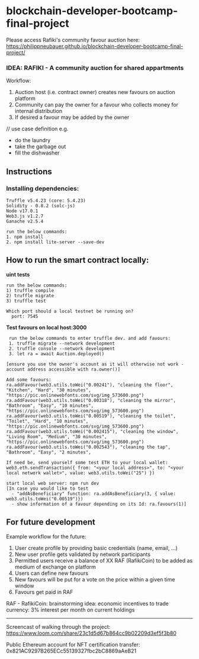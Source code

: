 # blockchain-developer-bootcamp-final-project

Please access Rafiki's community favour auction here: https://philippneubauer.github.io/blockchain-developer-bootcamp-final-project/


### **IDEA: RAFIKI - A community auction for shared appartments**

Workflow:
1) Auction host (i.e. contract owner) creates new favours on auction platform
2) Community can pay the owner for a favour who collects money for internal distribution
3) If desired a favour may be added by the owner

// use case definition 
e.g. 
  - do the laundry
  - take the garbage out
  - fill the dishwasher

## Instructions
 ### Installing dependencies:
    Truffle v5.4.23 (core: 5.4.23)
    Solidity - 0.8.2 (solc-js)
    Node v17.0.1
    Web3.js v1.2.7
    Ganache v2.5.4
    
	run the below commands:
	1. npm install
	2. npm install lite-server --save-dev

 ## How to run the smart contract locally:
**uint tests**
	
	run the below commands:
	1) truffle compile
	2) truffle migrate
	3) truffle test
    
    Which port should a local testnet be running on?
      port: 7545
	
  **Test favours on local host:3000**
  
	 run the below commands to enter truffle dev. and add favours:
	 1. truffle migrate --network development
	 2. truffle console --network development
	 3. let ra = await Auction.deployed()

    [ensure you use the owner's account as it will otherwise not work - account address accessible with ra.owner()]

    Add some favours:
    ra.addFavour(web3.utils.toWei("0.00241"), "cleaning the floor", "Kitchen", "Hard", "30 minutes", "https://pic.onlinewebfonts.com/svg/img_573600.png")
    ra.addFavour(web3.utils.toWei("0.00318"), "cleaning the mirror", "Bathroom", "Easy", "10 minutes", "https://pic.onlinewebfonts.com/svg/img_573600.png")
    ra.addFavour(web3.utils.toWei("0.00519"), "cleaning the toilet", "Toilet", "Hard", "10 minutes", "https://pic.onlinewebfonts.com/svg/img_573600.png")
    ra.addFavour(web3.utils.toWei("0.002415"), "cleaning the window", "Living Room", "Medium", "30 minutes", "https://pic.onlinewebfonts.com/svg/img_573600.png")
    ra.addFavour(web3.utils.toWei("0.002543"), "cleaning the tap", "Bathroom", "Easy", "2 minutes", 
    
    If need be, send yourself some test ETH to your local wallet:
    web3.eth.sendTransaction({ from: "<your local address>", to: "<your local network wallet>", value: web3.utils.toWei("25") })

    start local web server: npm run dev
    [In case you would like to test
      - "addAsBeneficiary" function: ra.addAsBeneficiary(3, { value: web3.utils.toWei("0.00519")}) 
      - show information of a favour depending on its Id: ra.favours(1)]


## For future development
Example workflow for the future:
1. User create profile by providing basic credentials (name, email, ...)
2. New user profile gets validated by network participants
3. Permitted users receive a balance of XX RAF (RafikiCoin) to be added as medium of exchange on platform
4. Users can define new favours
5. New favours will be put for a vote on the price within a given time window
6. Favours get paid in RAF


RAF - RafikiCoin:
   brainstorming idea: economic incentives to trade currency: 3% interest per month on current holdings

---

Screencast of walking through the project: https://www.loom.com/share/23c1d5d67b864cc9b02209d3ef5f3b80

Public Ethereum account for NFT certification transfer: 0x821AC9297B265ECc55139327fbc2bC8869aAeB21
